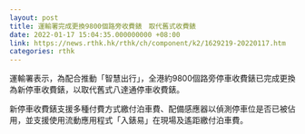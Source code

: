 ```yaml
---
layout: post
title: 運輸署完成更換9800個路旁收費錶　取代舊式收費錶
date: 2022-01-17 15:04:35.000000000 +08:00
link: https://news.rthk.hk/rthk/ch/component/k2/1629219-20220117.htm
categories: rthk
---
```


運輸署表示，為配合推動「智慧出行」，全港約9800個路旁停車收費錶已完成更換為新停車收費錶，以取代舊式八達通停車收費錶。

新停車收費錶支援多種付費方式繳付泊車費、配備感應器以偵測停車位是否已被佔用，並支援使用流動應用程式「入錶易」在現場及遙距繳付泊車費。

